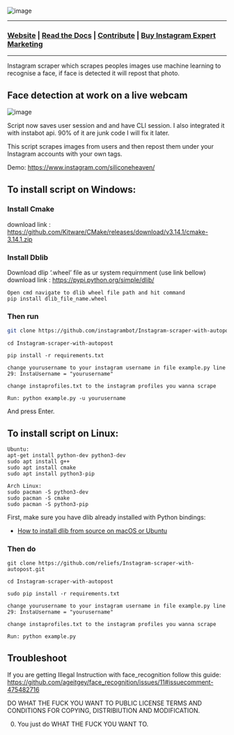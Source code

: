 ![image](https://raw.githubusercontent.com/reliefs/Instagram-scraper-with-autopost/master/img/banner.png)

---
### [Website](https://instascraper.github.io/) | [Read the Docs](https://instascraper.github.io/docs/) | [Contribute](https://github.com/instagrambot/docs/blob/master/CONTRIBUTING.md) | [Buy Instagram Expert Marketing](https://www.fiverr.com/hourapp/grow-your-instagram-followers-for-7-days)
---

Instagram scraper which scrapes peoples images use machine learning to recognise a face, if face
is detected it will repost that photo.

## Face detection at work on a live webcam 

![image](https://res.cloudinary.com/practicaldev/image/fetch/s--qdvR8Vl8--/c_limit%2Cf_auto%2Cfl_progressive%2Cq_66%2Cw_880/https://cloud.githubusercontent.com/assets/896692/24430398/36f0e3f0-13cb-11e7-8258-4d0c9ce1e419.gif)

Script now saves user session and and have CLI session. 
I also integrated it with instabot api.
90% of it are junk code I will fix it later.

This script scrapes images from users and then repost them under your Instagram accounts with your own tags.

Demo:
https://www.instagram.com/siliconeheaven/

## To install script on Windows:

### Install Cmake 
download link : https://github.com/Kitware/CMake/releases/download/v3.14.1/cmake-3.14.1.zip

### Install Dblib
Download dlip ‘.wheel’ file as ur system requirnment (use link bellow)
download link : https://pypi.python.org/simple/dlib/

```
Open cmd navigate to dlib wheel file path and hit command
pip install dlib_file_name.wheel
```

### Then run

``` bash
git clone https://github.com/instagrambot/Instagram-scraper-with-autopost --recursive
```

```
cd Instagram-scraper-with-autopost
```

```
pip install -r requirements.txt
```

```
change yourusername to your instagram username in file example.py line 29: InstaUsername = "yourusername"
```

```
change instaprofiles.txt to the instagram profiles you wanna scrape
```

```
Run: python example.py -u yourusername
```

And press Enter.


## To install script on Linux:
```
Ubuntu:
apt-get install python-dev python3-dev
sudo apt install g++
sudo apt install cmake
sudo apt install python3-pip

Arch Linux:
sudo pacman -S python3-dev
sudo pacman -S cmake
sudo pacman -S python3-pip
```

First, make sure you have dlib already installed with Python bindings:

  * [How to install dlib from source on macOS or Ubuntu](https://gist.github.com/ageitgey/629d75c1baac34dfa5ca2a1928a7aeaf)
  

### Then do

```
git clone https://github.com/reliefs/Instagram-scraper-with-autopost.git

cd Instagram-scraper-with-autopost

sudo pip install -r requirements.txt

change yourusername to your instagram username in file example.py line 29: InstaUsername = "yourusername"

change instaprofiles.txt to the instagram profiles you wanna scrape

Run: python example.py
```

## Troubleshoot
If you are getting Illegal Instruction with face_recognition follow this guide:
https://github.com/ageitgey/face_recognition/issues/11#issuecomment-475482716

DO WHAT THE FUCK YOU WANT TO PUBLIC LICENSE TERMS AND CONDITIONS FOR COPYING, DISTRIBIUTION AND MODIFICATION.

0. You just do WHAT THE FUCK YOU WANT TO.
